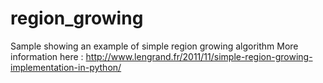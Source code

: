 region_growing
================

Sample showing an example of simple region growing algorithm
More information here : http://www.lengrand.fr/2011/11/simple-region-growing-implementation-in-python/